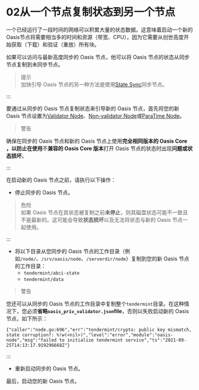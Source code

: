 # 02从一个节点复制状态到另一个节点

一个已经运行了一段时间的网络可以积累大量的状态数据。这意味着启动一个新的Oasis节点将需要相当多的时间和资源（带宽、CPU），因为它需要从创世高度开始获取（下载）和验证（重放）所有块。

如果可以访问与最新高度同步的 Oasis 节点，他可以将 Oasis 节点的状态从同步节点复制到未同步节点。

> 提示  
加快引导 Oasis 节点的另一种方法是使用[State Sync](https://docs.oasis.dev/general/run-a-node/advanced/sync-node-using-state-sync)同步节点。

:::

要通过从同步的 Oasis 节点复制状态来引导新的 Oasis 节点，首先将您的新 Oasis 节点设置为[Validator Node](https://docs.oasis.dev/general/run-a-node/set-up-your-node/run-validator)、[Non-validator Node](https://docs.oasis.dev/general/run-a-node/set-up-your-node/run-non-validator)或[ParaTime Node](https://docs.oasis.dev/general/run-a-node/set-up-your-node/run-a-paratime-node)。

> 警告  

确保在同步的 Oasis 节点和新的 Oasis 节点上使用**完全相同版本的 Oasis Core ，以防止在使用**不**兼容的 Oasis Core 版本**打开 Oasis 节点的状态时出现**问题或状态损坏**。

:::

在启动新的 Oasis 节点之前，请执行以下操作：

- 停止同步的 Oasis 节点。

> 危险  
如果 Oasis 节点在其状态被复制之前**未停止**，则其磁盘状态可能不一致且不是最新的。这可能会导致**状态损坏**以及无法将状态与新的 Oasis 节点一起使用。

:::

- 将以下目录从您同步的 Oasis 节点的工作目录（例如`/node/`、`/srv/oasis/node`、`/serverdir/node`）复制到您的新 Oasis 节点的工作目录：
    - `tendermint/abci-state`
    - `tendermint/data`

> 警告  

您还可以从同步的 Oasis 节点的工作目录中复制整个`tendermint`目录。在这种情况下，您必须**省略`oasis_priv_validator.json`file**，否则以失败启动新的 Oasis 节点，如下所示：

```
{"caller":"node.go:696","err":"tendermint/crypto: public key mismatch, state corruption?: %!w(<nil>)","level":"error","module":"oasis-node","msg":"failed to initialize tendermint service","ts":"2021-09-25T14:13:17.919296668Z"}

```

:::

- 重新启动同步的 Oasis 节点。

最后，启动您的新 Oasis 节点。